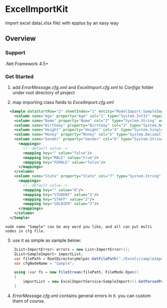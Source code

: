 # ExcelImportKit
import excel data(.xlsx file) with epplus by an easy way

## Overview

### Support
.Net Framework 4.5+

### Get Started

1. add *ErrorMessage.cfg.xml* and *ExcelImport.cfg.xml* to *Configs* folder under root directory of project 

2. map importing class fields to *ExcelImport.cfg.xml*

```xml
  <Sample dataStartRow="2" sheetIndex="1" entity="ModelImport.SampleImport, ModelImport" checkEndCol="1">
    <column name="Age" property="Age" col="1" type="System.Int32" regexp="\d+" />
    <column name="Name" property="Name" col="2" type="System.String" unique="true"/>
    <column name="Birthday" property="Birthday" col="3" type="System.Nullable`1[[System.DateTime]]" />
    <column name="Height" property="Height" col="4" type="System.Single" />
    <column name="Money" property="Money" col="5" type="System.Decimal" />
    <column name="Gender" property="Gender" col="6" type="System.String" valuemapping="true" valuetype="System.Boolean">
      <mappings>
        <!--default value-->
        <mapping key="" value="false"/>
        <mapping key="MALE" value="true"/>
        <mapping key="FEMALE" value="false"/>
      </mappings>
    </column>
    <column name="State" property="State" col="7" type="System.String" valuemapping="true" valuetype="System.Int32">
      <mappings>
        <!--default value-->
        <mapping key="" value="0"/>
        <mapping key="STUDENT" value="1"/>
        <mapping key="STAFF" value="2"/>
        <mapping key="SOLDIER" value="3"/>
      </mappings>
    </column>
  </Sample>

```
    node name "Sample" can be any word you like, and all can put multi nodes in cfg file.

3. use it as simple as sample below:

```C#
    IList<ImportError> errors = new List<ImportError>();
    IList<SampleImport> importList;
    var filePath = RootDirectoryHelper.GetFilePath("./Excels/sampleImport.xlsx");
    var cfgNodeName = "Sample";

    using (var fs = new FileStream(filePath, FileMode.Open))
    {
        importList = new ExcelImportService<SampleImport>().GetParsedPositionImport(fs, errors, cfgNodeName);
    } 
```

4. *ErrorMessage.cfg.xml* contains general errors in it. you can custom them of course.

